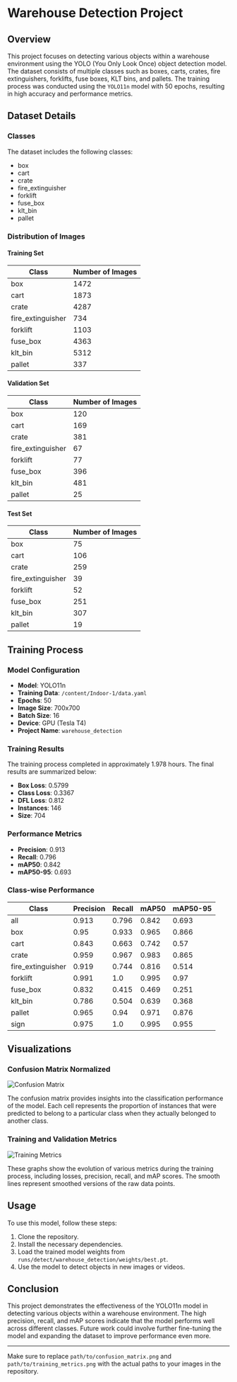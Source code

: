 
# Warehouse Detection Project

## Overview
This project focuses on detecting various objects within a warehouse environment using the YOLO (You Only Look Once) object detection model. The dataset consists of multiple classes such as boxes, carts, crates, fire extinguishers, forklifts, fuse boxes, KLT bins, and pallets. The training process was conducted using the `YOLO11n` model with 50 epochs, resulting in high accuracy and performance metrics.

## Dataset Details

### Classes
The dataset includes the following classes:
- box
- cart
- crate
- fire_extinguisher
- forklift
- fuse_box
- klt_bin
- pallet

### Distribution of Images
#### Training Set
| Class             | Number of Images |
|-------------------|------------------|
| box               | 1472             |
| cart              | 1873             |
| crate             | 4287             |
| fire_extinguisher | 734              |
| forklift          | 1103             |
| fuse_box          | 4363             |
| klt_bin           | 5312             |
| pallet            | 337              |

#### Validation Set
| Class             | Number of Images |
|-------------------|------------------|
| box               | 120              |
| cart              | 169              |
| crate             | 381              |
| fire_extinguisher | 67               |
| forklift          | 77               |
| fuse_box          | 396              |
| klt_bin           | 481              |
| pallet            | 25               |

#### Test Set
| Class             | Number of Images |
|-------------------|------------------|
| box               | 75               |
| cart              | 106              |
| crate             | 259              |
| fire_extinguisher | 39               |
| forklift          | 52               |
| fuse_box          | 251              |
| klt_bin           | 307              |
| pallet            | 19               |

## Training Process

### Model Configuration
- **Model**: YOLO11n
- **Training Data**: `/content/Indoor-1/data.yaml`
- **Epochs**: 50
- **Image Size**: 700x700
- **Batch Size**: 16
- **Device**: GPU (Tesla T4)
- **Project Name**: `warehouse_detection`

### Training Results
The training process completed in approximately 1.978 hours. The final results are summarized below:

- **Box Loss**: 0.5799
- **Class Loss**: 0.3367
- **DFL Loss**: 0.812
- **Instances**: 146
- **Size**: 704

### Performance Metrics
- **Precision**: 0.913
- **Recall**: 0.796
- **mAP50**: 0.842
- **mAP50-95**: 0.693

### Class-wise Performance
| Class             | Precision | Recall | mAP50 | mAP50-95 |
|-------------------|-----------|--------|-------|----------|
| all               | 0.913     | 0.796  | 0.842 | 0.693    |
| box               | 0.95      | 0.933  | 0.965 | 0.866    |
| cart              | 0.843     | 0.663  | 0.742 | 0.57     |
| crate             | 0.959     | 0.967  | 0.983 | 0.865    |
| fire_extinguisher | 0.919     | 0.744  | 0.816 | 0.514    |
| forklift          | 0.991     | 1.0    | 0.995 | 0.97     |
| fuse_box          | 0.832     | 0.415  | 0.469 | 0.251    |
| klt_bin           | 0.786     | 0.504  | 0.639 | 0.368    |
| pallet            | 0.965     | 0.94   | 0.971 | 0.876    |
| sign              | 0.975     | 1.0    | 0.995 | 0.955    |

## Visualizations

### Confusion Matrix Normalized
![Confusion Matrix](path/to/confusion_matrix.png)

The confusion matrix provides insights into the classification performance of the model. Each cell represents the proportion of instances that were predicted to belong to a particular class when they actually belonged to another class.

### Training and Validation Metrics
![Training Metrics](path/to/training_metrics.png)

These graphs show the evolution of various metrics during the training process, including losses, precision, recall, and mAP scores. The smooth lines represent smoothed versions of the raw data points.

## Usage

To use this model, follow these steps:
1. Clone the repository.
2. Install the necessary dependencies.
3. Load the trained model weights from `runs/detect/warehouse_detection/weights/best.pt`.
4. Use the model to detect objects in new images or videos.

## Conclusion
This project demonstrates the effectiveness of the YOLO11n model in detecting various objects within a warehouse environment. The high precision, recall, and mAP scores indicate that the model performs well across different classes. Future work could involve further fine-tuning the model and expanding the dataset to improve performance even more.

---

Make sure to replace `path/to/confusion_matrix.png` and `path/to/training_metrics.png` with the actual paths to your images in the repository.
